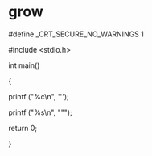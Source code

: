 # grow
#define _CRT_SECURE_NO_WARNINGS 1

#include <stdio.h>

int main()

{

printf ("%c\n", '\'');

printf ("%s\n", "\"");

return 0; 

}

